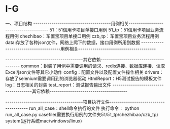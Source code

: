 # I-G
一、项目结构
--------------------------------------用例相关--------------------------------------
51：51信用卡项目单接口用例
51_tp：51信用卡项目业务流程用例
chezhibao：车置宝项目单接口用例
czb_tp：车置宝项目业务流程用例
data:存放了各种json文件，网络上爬下的数据，接口用例所用到数据
--------------------------------------用例相关--------------------------------------



--------------------------------------其它依赖--------------------------------------
common：封装了用例中需要调用的请求、redis连接、数据库连接、读取Excel/json文件等其它小动作
config：配置文件以及配置文件操作相关
drivers：存放了selenium需要调用到的浏览器驱动
HtmlReport：H5测试报告的模板文件
log：日志相关的封装
test_report：测试报告输出文件
--------------------------------------其它依赖--------------------------------------



--------------------------------------项目执行文件--------------------------------------
run_all_case：shell命令执行的文件
执行命令：
python run_all_case.py casefile(需要执行用例的文件夹51/51_tp/chezhibao/czb_tp) system(运行系统mac/windows/linux)